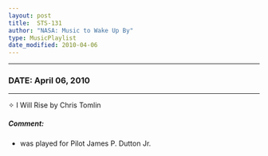 ```yaml
---
layout: post
title:  STS-131
author: "NASA: Music to Wake Up By"
type: MusicPlaylist
date_modified: 2010-04-06
---
```


----
### DATE: April 06, 2010
----
✧ I Will Rise by Chris Tomlin

##### Comment:
* was played for Pilot James P. Dutton Jr.
